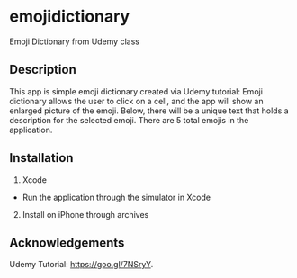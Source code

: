 # emojidictionary
Emoji Dictionary from Udemy class

## Description
This app is simple emoji dictionary created via Udemy tutorial:  Emoji dictionary allows the user to click on a cell, and the app will show an enlarged picture of the emoji. Below, there will be a unique text that holds a description for the selected emoji. There are 5 total emojis in the application.

## Installation
1. Xcode
  - Run the application through the simulator in Xcode
2. Install on iPhone through archives

## Acknowledgements
Udemy Tutorial: https://goo.gl/7NSryY.

